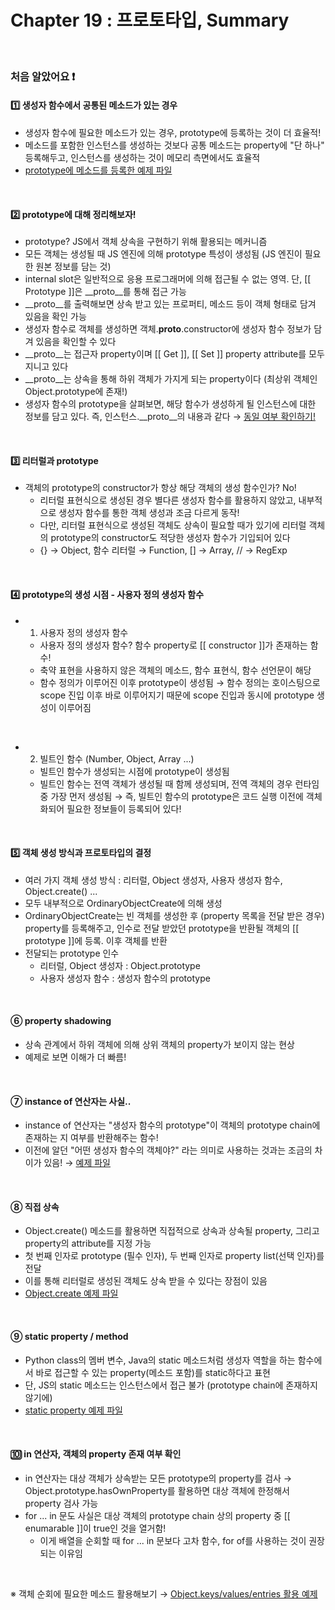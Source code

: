 # Chapter 19 : 프로토타입, Summary

<br>

### 처음 알았어요 ❗️
#### 1️⃣ 생성자 함수에서 공통된 메소드가 있는 경우
- 생성자 함수에 필요한 메소드가 있는 경우, prototype에 등록하는 것이 더 효율적!
- 메소드를 포함한 인스턴스를 생성하는 것보다 공통 메소드는 property에 "단 하나" 등록해두고, 인스턴스를 생성하는 것이 메모리 측면에서도 효율적
- <a href="./deleteRepeatedMethod.js">prototype에 메소드를 등록한 예제 파일</a>

<br>

#### 2️⃣ prototype에 대해 정리해보자!
- prototype? JS에서 객체 상속을 구현하기 위해 활용되는 메커니즘
- 모든 객체는 생성될 때 JS 엔진에 의해 prototype 특성이 생성됨 (JS 엔진이 필요한 원본 정보를 담는 것)
- internal slot은 일반적으로 응용 프로그래머에 의해 접근될 수 없는 영역. 단, [[ Prototype ]]은 __proto__를 통해 접근 가능
- __proto__를 출력해보면 상속 받고 있는 프로퍼티, 메소드 등이 객체 형태로 담겨 있음을 확인 가능
- 생성자 함수로 객체를 생성하면 객체.__proto__.constructor에 생성자 함수 정보가 담겨 있음을 확인할 수 있다
- __proto__는 접근자 property이며 [[ Get ]], [[ Set ]] property attribute를 모두 지니고 있다
- __proto__는 상속을 통해 하위 객체가 가지게 되는 property이다 (최상위 객체인 Object.prototype에 존재!)
- 생성자 함수의 prototype을 살펴보면, 해당 함수가 생성하게 될 인스턴스에 대한 정보를 담고 있다. 즉, 인스턴스.__proto__의 내용과 같다 → <a href="./constructorPrototype.js">동일 여부 확인하기!</a>

<br>

#### 3️⃣ 리터럴과 prototype
- 객체의 prototype의 constructor가 항상 해당 객체의 생성 함수인가? No!
    - 리터럴 표현식으로 생성된 경우 별다른 생성자 함수를 활용하지 않았고, 내부적으로 생성자 함수를 통한 객체 생성과 조금 다르게 동작!
    - 다만, 리터럴 표현식으로 생성된 객체도 상속이 필요할 때가 있기에 리터럴 객체의 prototype의 constructor도 적당한 생성자 함수가 기입되어 있다
    - {} → Object, 함수 리터럴 → Function, [] → Array, // → RegExp

<br>

#### 4️⃣ prototype의 생성 시점 - 사용자 정의 생성자 함수
- 1. 사용자 정의 생성자 함수
    - 사용자 정의 생성자 함수? 함수 property로 [[ constructor ]]가 존재하는 함수!
    - 축약 표현을 사용하지 않은 객체의 메소드, 함수 표현식, 함수 선언문이 해당
    - 함수 정의가 이루어진 이후 prototype이 생성됨 → 함수 정의는 호이스팅으로 scope 진입 이후 바로 이루어지기 때문에 scope 진입과 동시에 prototype 생성이 이루어짐

<br>

- 2. 빌트인 함수 (Number, Object, Array ...)
    - 빌트인 함수가 생성되는 시점에 prototype이 생성됨
    - 빌트인 함수는 전역 객체가 생성될 때 함께 생성되며, 전역 객체의 경우 런타임 중 가장 먼저 생성됨 → 즉, 빌트인 함수의 prototype은 코드 실행 이전에 객체화되어 필요한 정보들이 등록되어 있다!

<br>

#### 5️⃣ 객체 생성 방식과 프로토타입의 결정
- 여러 가지 객체 생성 방식 : 리터럴, Object 생성자, 사용자 생성자 함수, Object.create() ...
- 모두 내부적으로 OrdinaryObjectCreate에 의해 생성
- OrdinaryObjectCreate는 빈 객체를 생성한 후 (property 목록을 전달 받은 경우) property를 등록해주고, 인수로 전달 받았던 prototype을 반환될 객체의 [[ prototype ]]에 등록. 이후 객체를 반환
- 전달되는 prototype 인수
    - 리터럴, Object 생성자 : Object.prototype
    - 사용자 생성자 함수 : 생성자 함수의 prototype

<br>

#### ⑥ property shadowing
- 상속 관계에서 하위 객체에 의해 상위 객체의 property가 보이지 않는 현상
- 예제로 보면 이해가 더 빠름! <a href="./propertyShadowing.js"></a>

<br>

#### ⑦ instance of 연산자는 사실..
- instance of 연산자는 "생성자 함수의 prototype"이 객체의 prototype chain에 존재하는 지 여부를 반환해주는 함수!
- 이전에 알던 "어떤 생성자 함수의 객체야?" 라는 의미로 사용하는 것과는 조금의 차이가 있음! → <a href="./instanceOf.js">예제 파일</a>

<br>

#### ⑧ 직접 상속
- Object.create() 메소드를 활용하면 직접적으로 상속과 상속될 property, 그리고 property의 attribute를 지정 가능
- 첫 번째 인자로 prototype (필수 인자), 두 번째 인자로 property list(선택 인자)를 전달
- 이를 통해 리터럴로 생성된 객체도 상속 받을 수 있다는 장점이 있음
- <a href="./objectCreate.js">Object.create 예제 파일</a>

<br>

#### ⑨ static property / method
- Python class의 멤버 변수, Java의 static 메소드처럼 생성자 역할을 하는 함수에서 바로 접근할 수 있는 property(메소드 포함)를 static하다고 표현
- 단, JS의 static 메소드는 인스턴스에서 접근 불가 (prototype chain에 존재하지 않기에)
- <a href="./staticProperty.js">static property 예제 파일</a>

<br>

#### 🔟 in 연산자, 객체의 property 존재 여부 확인 
- in 연산자는 대상 객체가 상속받는 모든 prototype의 property를 검사 → Object.prototype.hasOwnProperty를 활용하면 대상 객체에 한정해서 property 검사 가능
- for ... in 문도 사실은 대상 객체의 prototype chain 상의 property 중 [[ enumarable ]]이 true인 것을 열거함!
    - 이게 배열을 순회할 때 for ... in 문보다 고차 함수, for of를 사용하는 것이 권장되는 이유임

<br>

※ 객체 순회에 필요한 메소드 활용해보기 → <a href="./iterateObject.js">Object.keys/values/entries 활용 예제</a>

<br>